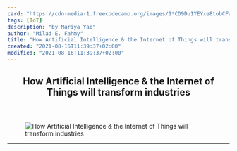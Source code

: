 ```yaml
---
card: "https://cdn-media-1.freecodecamp.org/images/1*CD9Du1YEYxe8tobCFWMf4w.jpeg"
tags: [IoT]
description: "by Mariya Yao"
author: "Milad E. Fahmy"
title: "How Artificial Intelligence & the Internet of Things will transform industries"
created: "2021-08-16T11:39:37+02:00"
modified: "2021-08-16T11:39:37+02:00"
---
```

<div class="site-wrapper">
<main id="site-main" class="site-main outer">
<div class="inner">
<article class="post-full post tag-iot tag-microsoft tag-artificial-intelligence tag-technology tag-innovation ">
<header class="post-full-header">
<h1 class="post-full-title">How Artificial Intelligence &amp; the Internet of Things will transform industries</h1>
</header>
<figure class="post-full-image">
<picture>
<source media="(max-width: 700px)" sizes="1px" srcset="data:image/gif;base64,R0lGODlhAQABAIAAAAAAAP///yH5BAEAAAAALAAAAAABAAEAAAIBRAA7 1w">
<source media="(min-width: 701px)" sizes="(max-width: 800px) 400px,
(max-width: 1170px) 700px,
1400px" srcset="https://cdn-media-1.freecodecamp.org/images/1*CD9Du1YEYxe8tobCFWMf4w.jpeg 300w,
https://cdn-media-1.freecodecamp.org/images/1*CD9Du1YEYxe8tobCFWMf4w.jpeg 600w,
https://cdn-media-1.freecodecamp.org/images/1*CD9Du1YEYxe8tobCFWMf4w.jpeg 1000w,
https://cdn-media-1.freecodecamp.org/images/1*CD9Du1YEYxe8tobCFWMf4w.jpeg 2000w">
<img onerror="this.style.display='none'" src="https://cdn-media-1.freecodecamp.org/images/1*CD9Du1YEYxe8tobCFWMf4w.jpeg" alt="How Artificial Intelligence &amp; the Internet of Things will transform industries">
</picture>
</figure>
<section class="post-full-content">
<div class="post-content medium-migrated-article">
</div>
<hr>
</section>
</article>
</div>
</main>
</div>
<!-- Google Tag Manager (noscript) -->
<!-- End Google Tag Manager (noscript) -->
